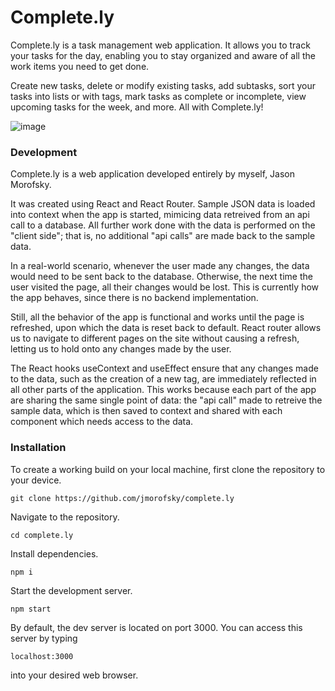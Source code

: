 # Complete.ly

Complete.ly is a task management web application. It allows you to track your tasks for the day, enabling you to stay organized and aware of all the work items you need to get done.

Create new tasks, delete or modify existing tasks, add subtasks, sort your tasks into lists or with tags, mark tasks as complete or incomplete, view upcoming tasks for the week, and more. All with Complete.ly!

![image](https://github.com/jmorofsky/Complete.ly/assets/80358703/20d718b1-d2a7-4000-875c-095a430f732c)


### Development

Complete.ly is a web application developed entirely by myself, Jason Morofsky.

It was created using React and React Router. Sample JSON data is loaded into context when the app is started, mimicing data retreived from an api call to a database. All further work done with the data is performed on the "client side"; that is, no additional "api calls" are made back to the sample data. 

In a real-world scenario, whenever the user made any changes, the data would need to be sent back to the database. Otherwise, the next time the user visited the page, all their changes would be lost. This is currently how the app behaves, since there is no backend implementation.

Still, all the behavior of the app is functional and works until the page is refreshed, upon which the data is reset back to default. React router allows us to navigate to different pages on the site without causing a refresh, letting us to hold onto any changes made by the user.

The React hooks useContext and useEffect ensure that any changes made to the data, such as the creation of a new tag, are immediately reflected in all other parts of the application. This works because each part of the app are sharing the same single point of data: the "api call" made to retreive the sample data, which is then saved to context and shared with each component which needs access to the data.

### Installation

To create a working build on your local machine, first clone the repository to your device.

    git clone https://github.com/jmorofsky/complete.ly

Navigate to the repository.

    cd complete.ly

Install dependencies.

    npm i

Start the development server.

    npm start

By default, the dev server is located on port 3000. You can access this server by typing

    localhost:3000

into your desired web browser.
